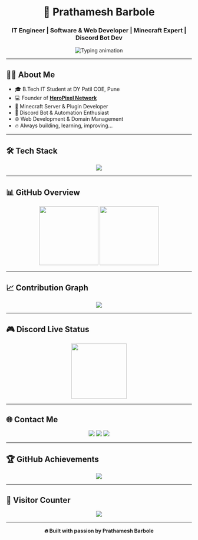 <!-- README.md for Prathamesh Barbole -->

<h1 align="center">🚀 Prathamesh Barbole</h1>
<h3 align="center">IT Engineer | Software & Web Developer | Minecraft Expert | Discord Bot Dev</h3>

<p align="center">
  <img src="https://readme-typing-svg.demolab.com?font=Fira+Code&size=22&pause=1000&color=36BCF7&center=true&vCenter=true&width=600&lines=Building+HeroOS+and+Heropixel+Network;Minecraft+Server+Dev+%7C+Discord+Bot+Expert;Web+%26+Software+Engineer+in+Training;Always+Creating+Something+New" alt="Typing animation" />
</p>

---

## 🧑‍💻 About Me

- 🎓 B.Tech IT Student at DY Patil COE, Pune  
- 💻 Founder of **[HeroPixel Network](http://www.heroos.tech)**  
- 🧱 Minecraft Server & Plugin Developer  
- 🤖 Discord Bot & Automation Enthusiast  
- 🌐 Web Development & Domain Management  
- 🔥 Always building, learning, improving...

---

## 🛠️ Tech Stack

<p align="center">
  <img src="https://skillicons.dev/icons?i=java,cpp,python,html,css,js,nodejs,react,firebase,github,vscode,linux" />
</p>

---

## 📊 GitHub Overview

<div align="center">
  <img src="https://github-readme-stats.vercel.app/api?username=2208Prathamesh&show_icons=true&theme=tokyonight&count_private=true&hide_border=true" height="160"/>
  <img src="https://github-readme-stats.vercel.app/api/top-langs/?username=2208Prathamesh&layout=compact&theme=tokyonight&hide_border=true" height="160"/>
</div>

---

## 📈 Contribution Graph

<p align="center">
  <img src="https://github-readme-activity-graph.vercel.app/graph?username=2208Prathamesh&theme=github-compact&area=true&hide_border=true" />
</p>

---

## 🎮 Discord Live Status

<p align="center">
  <img src="https://lanyard.cnrad.dev/api/794211471516893204?theme=dark&borderRadius=10px" height="150"/>
</p>

---

## 🌐 Contact Me

<p align="center">
  <a href="mailto:heropixelnetwork@gmail.com"><img src="https://img.shields.io/badge/Gmail-heropixelnetwork@gmail.com-D14836?style=for-the-badge&logo=gmail&logoColor=white"/></a>
  <a href="https://www.heroos.tech"><img src="https://img.shields.io/badge/My%20Website-HeroOS.tech-1DA1F2?style=for-the-badge&logo=google-chrome&logoColor=white"/></a>
  <a href="https://discord.com/users/794211471516893204" target="_blank">
    <img src="https://img.shields.io/badge/Discord-Prathamesh%230001-5865F2?style=for-the-badge&logo=discord&logoColor=white"/>
  </a>
</p>

---

## 🏆 GitHub Achievements

<p align="center">
  <img src="https://github-profile-trophy.vercel.app/?username=2208Prathamesh&theme=tokyonight&margin-w=10&row=1" />
</p>

---

## 👀 Visitor Counter

<p align="center">
  <img src="https://komarev.com/ghpvc/?username=2208Prathamesh&style=flat-square&color=blue" />
</p>

---

<p align="center"><strong>🔥 Built with passion by Prathamesh Barbole</strong></p>
